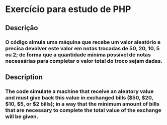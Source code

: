 <h1>Exercício para estudo de PHP</h1>

## Descrição
### O código simula uma máquina que recebe um valor aleatório e precisa devolver este valor em notas trocadas de 50, 20, 10, 5 ou 2; de forma que a quantidade mínima possível de notas necessárias para completar o valor total do troco sejam dadas.

## Description
### The code simulate a machine that receive an aleatory value and must give back this value in exchanged bills ($50, $20, $10, $5, or $2 bills); in a way that the minimum amount of bills that are necessary to complete the total value of the exchange will be given.
